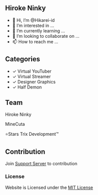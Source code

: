 ## Hiroke Ninky

- 👋 Hi, I’m @Hikarei-id
- 👀 I’m interested in ...
- 🌱 I’m currently learning ...
- 💞️ I’m looking to collaborate on ...
- 📫 How to reach me ...

## Categories

- ✓ Virtual YouTuber
- ✓ Virtual Streamer
- ✓ Designer Graphics
- ✓ Half Demon

## Team
Hiroke Ninky

MineCuta

⭐Stars Trix Development™

## Contribution
Join [Support Server](https://hiroke.xyz/strixdc) to contribution

### License
Website is Licensed under the [MIT License](https://github.com/HirokeNinky/Hiroke.github.io/blob/master/LICENSE)
